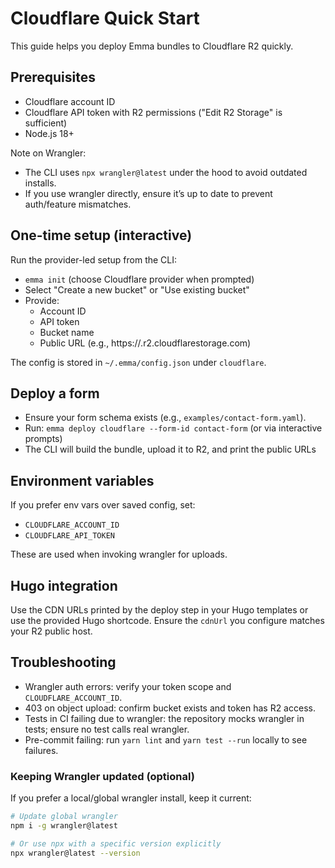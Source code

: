 # Cloudflare Quick Start

This guide helps you deploy Emma bundles to Cloudflare R2 quickly.

## Prerequisites

- Cloudflare account ID
- Cloudflare API token with R2 permissions ("Edit R2 Storage" is sufficient)
- Node.js 18+

Note on Wrangler:

- The CLI uses `npx wrangler@latest` under the hood to avoid outdated installs.
- If you use wrangler directly, ensure it’s up to date to prevent auth/feature mismatches.

## One-time setup (interactive)

Run the provider-led setup from the CLI:

- `emma init` (choose Cloudflare provider when prompted)
- Select "Create a new bucket" or "Use existing bucket"
- Provide:
  - Account ID
  - API token
  - Bucket name
  - Public URL (e.g., https://<bucket>.r2.cloudflarestorage.com)

The config is stored in `~/.emma/config.json` under `cloudflare`.

## Deploy a form

- Ensure your form schema exists (e.g., `examples/contact-form.yaml`).
- Run: `emma deploy cloudflare --form-id contact-form` (or via interactive prompts)
- The CLI will build the bundle, upload it to R2, and print the public URLs

## Environment variables

If you prefer env vars over saved config, set:

- `CLOUDFLARE_ACCOUNT_ID`
- `CLOUDFLARE_API_TOKEN`

These are used when invoking wrangler for uploads.

## Hugo integration

Use the CDN URLs printed by the deploy step in your Hugo templates or use the provided Hugo shortcode. Ensure the `cdnUrl` you configure matches your R2 public host.

## Troubleshooting

- Wrangler auth errors: verify your token scope and `CLOUDFLARE_ACCOUNT_ID`.
- 403 on object upload: confirm bucket exists and token has R2 access.
- Tests in CI failing due to wrangler: the repository mocks wrangler in tests; ensure no test calls real wrangler.
- Pre-commit failing: run `yarn lint` and `yarn test --run` locally to see failures.

### Keeping Wrangler updated (optional)

If you prefer a local/global wrangler install, keep it current:

```bash
# Update global wrangler
npm i -g wrangler@latest

# Or use npx with a specific version explicitly
npx wrangler@latest --version
```
